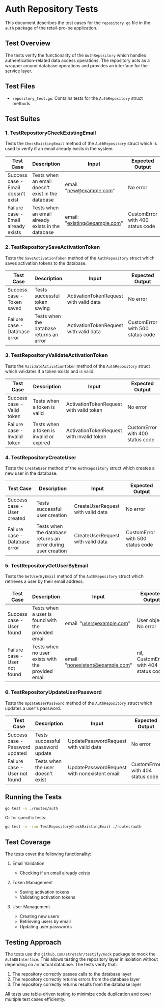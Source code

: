 # Auth Repository Tests

This document describes the test cases for the `repository.go` file in the `auth` package of the retail-pro-be application.

## Test Overview

The tests verify the functionality of the `AuthRepository` which handles authentication-related data access operations. The repository acts as a wrapper around database operations and provides an interface for the service layer.

## Test Files

- `repository_test.go`: Contains tests for the `AuthRepository` struct methods

## Test Suites

### 1. TestRepositoryCheckExistingEmail

Tests the `CheckExistingEmail` method of the `AuthRepository` struct which is used to verify if an email already exists in the system.

| Test Case | Description | Input | Expected Output |
|-----------|-------------|-------|----------------|
| Success case - Email doesn't exist | Tests when an email doesn't exist in the database | email: "new@example.com" | No error |
| Failure case - Email already exists | Tests when an email already exists in the database | email: "existing@example.com" | CustomError with 400 status code |

### 2. TestRepositorySaveActivationToken

Tests the `SaveActivationToken` method of the `AuthRepository` struct which saves activation tokens to the database.

| Test Case | Description | Input | Expected Output |
|-----------|-------------|-------|----------------|
| Success case - Token saved | Tests successful token saving | ActivationTokenRequest with valid data | No error |
| Failure case - Database error | Tests when the database returns an error | ActivationTokenRequest with valid data | CustomError with 500 status code |

### 3. TestRepositoryValidateActivationToken

Tests the `ValidateActivationToken` method of the `AuthRepository` struct which validates if a token exists and is valid.

| Test Case | Description | Input | Expected Output |
|-----------|-------------|-------|----------------|
| Success case - Valid token | Tests when a token is valid | ActivationTokenRequest with valid token | No error |
| Failure case - Invalid token | Tests when a token is invalid or expired | ActivationTokenRequest with invalid token | CustomError with 400 status code |

### 4. TestRepositoryCreateUser

Tests the `CreateUser` method of the `AuthRepository` struct which creates a new user in the database.

| Test Case | Description | Input | Expected Output |
|-----------|-------------|-------|----------------|
| Success case - User created | Tests successful user creation | CreateUserRequest with valid data | No error |
| Failure case - Database error | Tests when the database returns an error during user creation | CreateUserRequest with valid data | CustomError with 500 status code |

### 5. TestRepositoryGetUserByEmail

Tests the `GetUserByEmail` method of the `AuthRepository` struct which retrieves a user by their email address.

| Test Case | Description | Input | Expected Output |
|-----------|-------------|-------|----------------|
| Success case - User found | Tests when a user is found with the provided email | email: "user@example.com" | User object, No error |
| Failure case - User not found | Tests when no user exists with the provided email | email: "nonexistent@example.com" | nil, CustomError with 404 status code |

### 6. TestRepositoryUpdateUserPassword

Tests the `UpdateUserPassword` method of the `AuthRepository` struct which updates a user's password.

| Test Case | Description | Input | Expected Output |
|-----------|-------------|-------|----------------|
| Success case - Password updated | Tests successful password update | UpdatePasswordRequest with valid data | No error |
| Failure case - User not found | Tests when the user doesn't exist | UpdatePasswordRequest with nonexistent email | CustomError with 404 status code |

## Running the Tests

```bash
go test -v ./routes/auth
```

Or for specific tests:

```bash
go test -v -run TestRepositoryCheckExistingEmail ./routes/auth
```

## Test Coverage

The tests cover the following functionality:

1. Email Validation
   - Checking if an email already exists

2. Token Management
   - Saving activation tokens
   - Validating activation tokens

3. User Management
   - Creating new users
   - Retrieving users by email
   - Updating user passwords

## Testing Approach

The tests use the `github.com/stretchr/testify/mock` package to mock the `AuthDBInterface`. This allows testing the repository layer in isolation without depending on an actual database. The tests verify that:

1. The repository correctly passes calls to the database layer
2. The repository correctly returns errors from the database layer
3. The repository correctly returns results from the database layer

All tests use table-driven testing to minimize code duplication and cover multiple test cases efficiently.